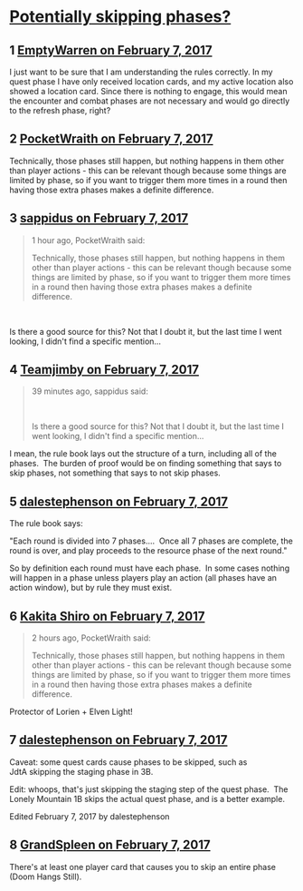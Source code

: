 # [Potentially skipping phases?](https://community.fantasyflightgames.com/topic/242015-potentially-skipping-phases/)

## 1 [EmptyWarren on February 7, 2017](https://community.fantasyflightgames.com/topic/242015-potentially-skipping-phases/?do=findComment&comment=2628766)

I just want to be sure that I am understanding the rules correctly. In my quest phase I have only received location cards, and my active location also showed a location card. Since there is nothing to engage, this would mean the encounter and combat phases are not necessary and would go directly to the refresh phase, right?

## 2 [PocketWraith on February 7, 2017](https://community.fantasyflightgames.com/topic/242015-potentially-skipping-phases/?do=findComment&comment=2629431)

Technically, those phases still happen, but nothing happens in them other than player actions - this can be relevant though because some things are limited by phase, so if you want to trigger them more times in a round then having those extra phases makes a definite difference.

## 3 [sappidus on February 7, 2017](https://community.fantasyflightgames.com/topic/242015-potentially-skipping-phases/?do=findComment&comment=2629592)

> 1 hour ago, PocketWraith said:
> 
> Technically, those phases still happen, but nothing happens in them other than player actions - this can be relevant though because some things are limited by phase, so if you want to trigger them more times in a round then having those extra phases makes a definite difference.

 

Is there a good source for this? Not that I doubt it, but the last time I went looking, I didn't find a specific mention...

## 4 [Teamjimby on February 7, 2017](https://community.fantasyflightgames.com/topic/242015-potentially-skipping-phases/?do=findComment&comment=2629663)

> 39 minutes ago, sappidus said:
> 
>  
> 
> Is there a good source for this? Not that I doubt it, but the last time I went looking, I didn't find a specific mention...

I mean, the rule book lays out the structure of a turn, including all of the phases.  The burden of proof would be on finding something that says to skip phases, not something that says to not skip phases.

## 5 [dalestephenson on February 7, 2017](https://community.fantasyflightgames.com/topic/242015-potentially-skipping-phases/?do=findComment&comment=2629713)

The rule book says:

"Each round is divided into 7 phases....  Once all 7 phases are complete, the round is over, and play proceeds to the resource phase of the next round."

So by definition each round must have each phase.  In some cases nothing will happen in a phase unless players play an action (all phases have an action window), but by rule they must exist.

## 6 [Kakita Shiro on February 7, 2017](https://community.fantasyflightgames.com/topic/242015-potentially-skipping-phases/?do=findComment&comment=2629723)

> 2 hours ago, PocketWraith said:
> 
> Technically, those phases still happen, but nothing happens in them other than player actions - this can be relevant though because some things are limited by phase, so if you want to trigger them more times in a round then having those extra phases makes a definite difference.

Protector of Lorien + Elven Light!

## 7 [dalestephenson on February 7, 2017](https://community.fantasyflightgames.com/topic/242015-potentially-skipping-phases/?do=findComment&comment=2629724)

Caveat: some quest cards cause phases to be skipped, such as JdtA skipping the staging phase in 3B.

Edit: whoops, that's just skipping the staging step of the quest phase.  The Lonely Mountain 1B skips the actual quest phase, and is a better example.

Edited February 7, 2017 by dalestephenson

## 8 [GrandSpleen on February 7, 2017](https://community.fantasyflightgames.com/topic/242015-potentially-skipping-phases/?do=findComment&comment=2629863)

There's at least one player card that causes you to skip an entire phase (Doom Hangs Still).

